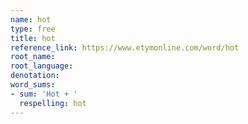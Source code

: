 ```yaml
---
name: hot
type: free
title: hot
reference_link: https://www.etymonline.com/word/hot
root_name: 
root_language: 
denotation: 
word_sums:
- sum: 'Hot + '
  respelling: hot
---
```

